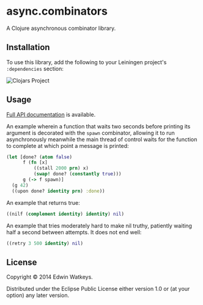 # async.combinators

A Clojure asynchronous combinator library.

## Installation

To use this library, add the following to your Leiningen project's
`:dependencies` section:

![Clojars Project](http://clojars.org/edw/async.combinators/latest-version.svg)

## Usage

[Full API documentation](http://edw.github.io/async.combinators) is available.

An example wherein a function that waits two seconds before printing
its argument is decorated with the `spawn` combinator, allowing it to
run asynchronously meanwhile the main thread of control waits for the
function to complete at which point a message is printed:

```clojure
(let [done? (atom false)
      f (fn [x]
          ((stall 2000 prn) x)
          (swap! done? (constantly true)))
      g (-> f spawn)]
  (g 42)
  ((upon done? identity prn) :done))
```

An example that returns true:

```clojure
((nilf (complement identity) identity) nil)
```

An example that tries moderately hard to make nil truthy, patiently waiting half a second between attempts. It does not end well:

```clojure
((retry 3 500 identity) nil)
```



## License

Copyright © 2014 Edwin Watkeys.

Distributed under the Eclipse Public License either version 1.0 or (at
your option) any later version.
